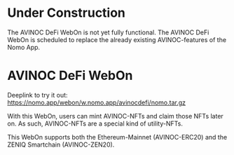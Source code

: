# Under Construction

The AVINOC DeFi WebOn is not yet fully functional.
The AVINOC DeFi WebOn is scheduled to replace the already existing AVINOC-features of the Nomo App.

# AVINOC DeFi WebOn

Deeplink to try it out: https://nomo.app/webon/w.nomo.app/avinocdefi/nomo.tar.gz

With this WebOn, users can mint AVINOC-NFTs and claim those NFTs later on.
As such, AVINOC-NFTs are a special kind of utility-NFTs.

This WebOn supports both the Ethereum-Mainnet (AVINOC-ERC20) and the ZENIQ Smartchain (AVINOC-ZEN20).
